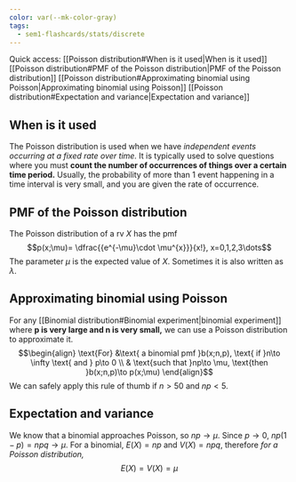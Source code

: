 ```yaml
---
color: var(--mk-color-gray)
tags:
  - sem1-flashcards/stats/discrete
---
```

Quick access:
[[Poisson distribution#When is it used|When is it used]]
[[Poisson distribution#PMF of the Poisson distribution|PMF of the Poisson distribution]]
[[Poisson distribution#Approximating binomial using Poisson|Approximating binomial using Poisson]]
[[Poisson distribution#Expectation and variance|Expectation and variance]]

## When is it used
The Poisson distribution is used when we have *independent events occurring at a fixed rate over time.* It is typically used to solve questions where you must **count the number of occurrences of things over a certain time period.** Usually, the probability of more than 1 event happening in a time interval is very small, and you are given the rate of occurrence.

## PMF of the Poisson distribution
The Poisson distribution of a rv $X$ has the pmf
$$p(x;\mu)= \dfrac{{e^{-\mu}\cdot \mu^{x}}}{x!}, x=0,1,2,3\dots$$
The parameter $\mu$ is the expected value of $X$. Sometimes it is also written as $\lambda$.

## Approximating binomial using Poisson
For any [[Binomial distribution#Binomial experiment|binomial experiment]] where **p is very large and n is very small,** we can use a Poisson distribution to approximate it. 
$$\begin{align}
\text{For} &\text{ a binomial pmf }b(x;n,p), \text{ if }n\to \infty \text{ and } p\to 0 \\
& \text{such that }np\to \mu, \text{then }b(x;n,p)\to p(x;\mu)
\end{align}$$
We can safely apply this rule of thumb if $n>50$ and $np<5$.

## Expectation and variance
We know that a binomial approaches Poisson, so $np\to \mu$. Since $p\to 0$, $np(1-p)=npq\to \mu$. For a binomial, $E(X)=np$ and $V(X)=npq$, therefore *for a Poisson distribution,*
$$E(X)=V(X)=\mu$$
